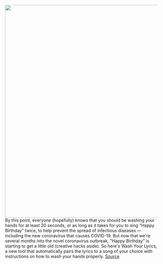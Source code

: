 <img src='https://cdn.vox-cdn.com/uploads/chorus_image/image/50858597/tldr-logo.1473954443.png' width='700px' /><br/>
By this point, everyone (hopefully) knows that you should be washing your hands for at least 20 seconds, or as long as it takes for you to sing “Happy Birthday” twice, to help prevent the spread of infectious diseases — including the new coronavirus that causes COVID-19. But now that we're several months into the novel coronavirus outbreak, “Happy Birthday” is starting to get a little old (creative hacks aside). So here's Wash Your Lyrics, a new tool that automatically pairs the lyrics to a song of your choice with instructions on how to wash your hands properly.
<a href='https://www.theverge.com/tldr/2020/3/9/21171586/wash-your-lyrics-coronavirus-hand-washing-advice-generator-suggestions'> Source <a/>